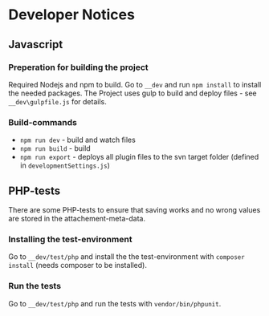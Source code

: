 # Developer Notices
## Javascript
### Preperation for building the project
Required Nodejs and npm to build.
Go to `__dev` and run `npm install` to install the needed packages. The Project uses gulp to build and deploy files - see `__dev\gulpfile.js` for details.

### Build-commands
* `npm run dev` - build and watch files
* `npm run build` - build
* `npm run export` - deploys all plugin files to the svn target folder (defined in `developmentSettings.js`) 

## PHP-tests
There are some PHP-tests to ensure that saving works and no wrong values are stored in the attachement-meta-data.

### Installing the test-environment
Go to `__dev/test/php` and install the the test-environment with `composer install` (needs composer to be installed).

### Run the tests
Go to `__dev/test/php` and run the tests with `vendor/bin/phpunit`.